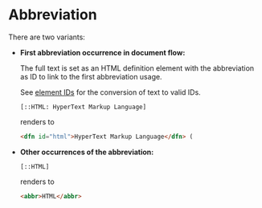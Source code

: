# Abbreviation

There are two variants:

- **First abbreviation occurrence in document flow:**

  The full text is set as an HTML definition element with the abbreviation as ID to link to the first abbreviation usage.

  See [element IDs](/markup/element-ids.md) for the conversion of text to valid IDs.

  ```
  [::HTML: HyperText Markup Language]
  ```

  renders to

  ```html
  <dfn id="html">HyperText Markup Language</dfn> (

- **Other occurrences of the abbreviation:**

  ```
  [::HTML]
  ```

  renders to

  ```html
  <abbr>HTML</abbr>
  ```
